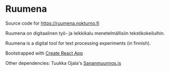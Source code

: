 # Ruumena

Source code for https://ruumena.nokturno.fi

Ruumena on digitaalinen työ- ja leikkikalu menetelmällisiin tekstikokeiluihin.

Ruumena is a digital tool for text processing experiments (in finnish).

Bootstrapped with [Create React App](https://github.com/facebook/create-react-app)

Other dependencies: Tuukka Ojala's [Sananmuunnos.js](https://github.com/tuukkao/sananmuunnos.js/)
